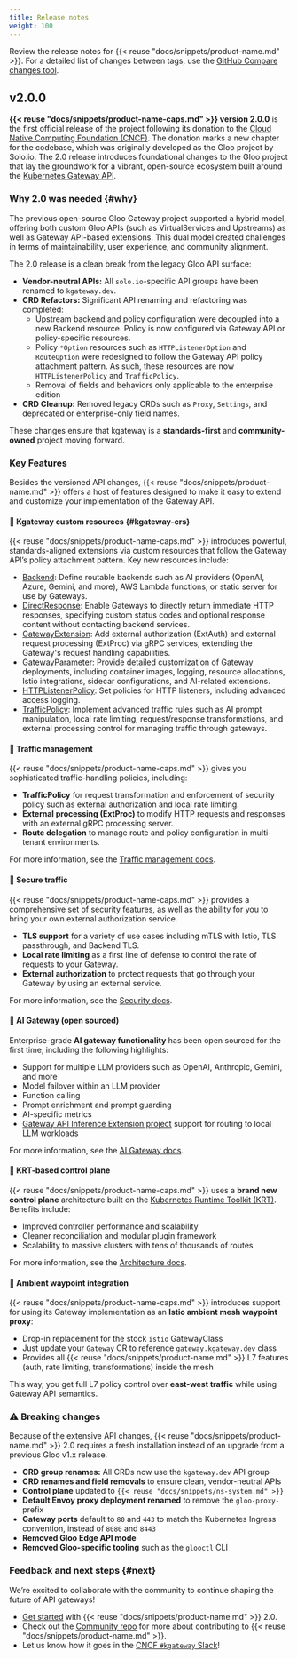 ```yaml
---
title: Release notes
weight: 100
---
```


Review the release notes for {{< reuse "docs/snippets/product-name.md" >}}. For a detailed list of changes between tags, use the [GitHub Compare changes tool](https://github.com/kgateway-dev/kgateway/compare/).

## v2.0.0

**{{< reuse "docs/snippets/product-name-caps.md" >}} version 2.0.0** is the first official release of the project following its donation to the [Cloud Native Computing Foundation (CNCF)](https://www.cncf.io/). The donation marks a new chapter for the codebase, which was originally developed as the Gloo project by Solo.io. The 2.0 release introduces foundational changes to the Gloo project that lay the groundwork for a vibrant, open-source ecosystem built around the [Kubernetes Gateway API](https://gateway-api.sigs.k8s.io/).

### Why 2.0 was needed {#why}

The previous open-source Gloo Gateway project supported a hybrid model, offering both custom Gloo APIs (such as VirtualServices and Upstreams) as well as Gateway API-based extensions. This dual model created challenges in terms of maintainability, user experience, and community alignment.

The 2.0 release is a clean break from the legacy Gloo API surface:

- **Vendor-neutral APIs:** All `solo.io`-specific API groups have been renamed to `kgateway.dev`.
- **CRD Refactors:** Significant API renaming and refactoring was completed:
  - Upstream backend and policy configuration were decoupled into a new Backend resource. Policy is now configured via Gateway API or policy-specific resources.
  - Policy `*Option` resources such as `HTTPListenerOption` and `RouteOption` were redesigned to follow the Gateway API policy attachment pattern. As such, these resources are now `HTTPListenerPolicy` and `TrafficPolicy`.
  - Removal of fields and behaviors only applicable to the enterprise edition
- **CRD Cleanup:** Removed legacy CRDs such as `Proxy`, `Settings`, and deprecated or enterprise-only field names.

These changes ensure that kgateway is a **standards-first** and **community-owned** project moving forward.

### Key Features

Besides the versioned API changes, {{< reuse "docs/snippets/product-name.md" >}} offers a host of features designed to make it easy to extend and customize your implementation of the Gateway API.

#### 🚀 Kgateway custom resources {#kgateway-crs}

{{< reuse "docs/snippets/product-name-caps.md" >}} introduces powerful, standards-aligned extensions via custom resources that follow the Gateway API’s policy attachment pattern. Key new resources include:

* [Backend](/docs/reference/api/#backend): Define routable backends such as AI providers (OpenAI, Azure, Gemini, and more), AWS Lambda functions, or static server for use by Gateways.
* [DirectResponse](/docs/reference/api/#directresponse): Enable Gateways to directly return immediate HTTP responses, specifying custom status codes and optional response content without contacting backend services.
* [GatewayExtension](/docs/reference/api/#gatewayextension): Add external authorization (ExtAuth) and external request processing (ExtProc) via gRPC services, extending the Gateway's request handling capabilities.
* [GatewayParameter](/docs/reference/api/#gatewayparameter): Provide detailed customization of Gateway deployments, including container images, logging, resource allocations, Istio integrations, sidecar configurations, and AI-related extensions.
* [HTTPListenerPolicy](/docs/reference/api/#httplistenerpolicy): Set policies for HTTP listeners, including advanced access logging.
* [TrafficPolicy](/docs/reference/api/#trafficpolicy): Implement advanced traffic rules such as AI prompt manipulation, local rate limiting, request/response transformations, and external processing control for managing traffic through gateways.

#### 🚦 Traffic management

{{< reuse "docs/snippets/product-name-caps.md" >}} gives you sophisticated traffic-handling policies, including:

* **TrafficPolicy** for request transformation and enforcement of security policy such as external authorization and local rate limiting.
* **External processing (ExtProc)** to modify HTTP requests and responses with an external gRPC processing server.
* **Route delegation** to manage route and policy configuration in multi-tenant environments.

For more information, see the [Traffic management docs](/docs/traffic-management/).

#### 🔐 Secure traffic

{{< reuse "docs/snippets/product-name-caps.md" >}} provides a comprehensive set of security features, as well as the ability for you to bring your own external authorization service.

* **TLS support** for a variety of use cases including mTLS with Istio, TLS passthrough, and Backend TLS.
* **Local rate limiting** as a first line of defense to control the rate of requests to your Gateway.
* **External authorization** to protect requests that go through your Gateway by using an external service.

For more information, see the [Security docs](/docs/security/).

#### 🤖 AI Gateway (open sourced)

Enterprise-grade **AI gateway functionality** has been open sourced for the first time, including the following highlights:

* Support for multiple LLM providers such as OpenAI, Anthropic, Gemini, and more
* Model failover within an LLM provider
* Function calling
* Prompt enrichment and prompt guarding
* AI-specific metrics
* [Gateway API Inference Extension project](https://gateway-api-inference-extension.sigs.k8s.io/guides/) support for routing to local LLM workloads

For more information, see the [AI Gateway docs](/docs/ai/).

#### 🧠 KRT-based control plane

{{< reuse "docs/snippets/product-name-caps.md" >}} uses a **brand new control plane** architecture built on the [Kubernetes Runtime Toolkit (KRT)](https://github.com/kubernetes-sigs/kubebuilder). Benefits include:

- Improved controller performance and scalability
- Cleaner reconciliation and modular plugin framework
- Scalability to massive clusters with tens of thousands of routes

For more information, see the [Architecture docs](/docs/about/architecture/).

#### 🐬 Ambient waypoint integration

{{< reuse "docs/snippets/product-name-caps.md" >}} introduces support for using its Gateway implementation as an **Istio ambient mesh waypoint proxy**:

- Drop-in replacement for the stock `istio` GatewayClass
- Just update your `Gateway` CR to reference `gateway.kgateway.dev` class
- Provides all {{< reuse "docs/snippets/product-name.md" >}} L7 features (auth, rate limiting, transformations) inside the mesh

This way, you get full L7 policy control over **east-west traffic** while using Gateway API semantics.

### ⚠️ Breaking changes

Because of the extensive API changes, {{< reuse "docs/snippets/product-name.md" >}} 2.0 requires a fresh installation instead of an upgrade from a previous Gloo v1.x release.

- **CRD group renames:** All CRDs now use the `kgateway.dev` API group
- **CRD renames and field removals** to ensure clean, vendor-neutral APIs
- **Control plane** updated to `{{< reuse "docs/snippets/ns-system.md" >}}`
- **Default Envoy proxy deployment renamed** to remove the `gloo-proxy-` prefix
- **Gateway ports** default to `80` and `443` to match the Kubernetes Ingress convention, instead of `8080` and `8443`
- **Removed Gloo Edge API mode**
- **Removed Gloo-specific tooling** such as the `glooctl` CLI

### Feedback and next steps {#next}

We’re excited to collaborate with the community to continue shaping the future of API gateways! 

* [Get started](/docs/quickstart/) with {{< reuse "docs/snippets/product-name.md" >}} 2.0.
* Check out the [Community repo](https://github.com/kgateway-dev/community) for more about contributing to {{< reuse "docs/snippets/product-name.md" >}}.
* Let us know how it goes in the [CNCF `#kgateway` Slack](https://cloud-native.slack.com/archives/C080D3PJMS4)!

